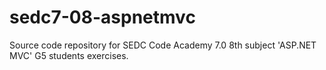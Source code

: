 # sedc7-08-aspnetmvc
Source code repository for SEDC Code Academy 7.0 8th subject 'ASP.NET MVC' G5 students exercises.

